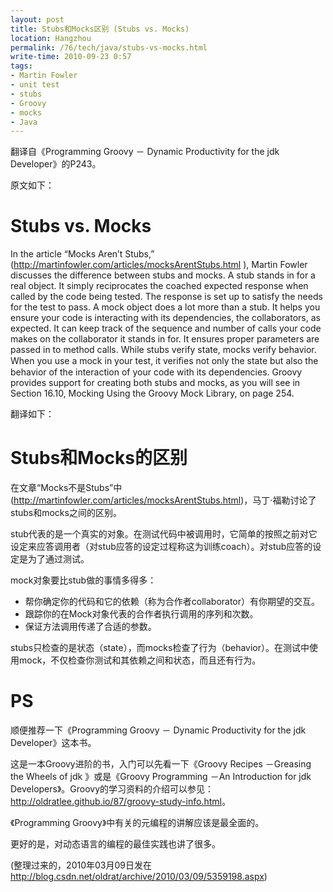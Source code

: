 ```yaml
---
layout: post
title: Stubs和Mocks区别 (Stubs vs. Mocks)
location: Hangzhou
permalink: /76/tech/java/stubs-vs-mocks.html
write-time: 2010-09-23 0:57
tags:
- Martin Fowler
- unit test
- stubs
- Groovy
- mocks
- Java
---
```


翻译自《Programming Groovy － Dynamic Productivity for the jdk Developer》的P243。

原文如下：

Stubs vs. Mocks
==================

In the article “Mocks Aren’t Stubs,” (http://martinfowler.com/articles/mocksArentStubs.html ), Martin Fowler discusses the difference between stubs and mocks. A stub stands in for a real object. It simply reciprocates the coached expected response when called by the code being tested. The response is set up to satisfy the needs for the test to pass. A mock object does a lot more than a stub. It helps you ensure your code is interacting with its dependencies, the collaborators, as expected. It can keep track of the sequence and number of calls your code makes on the collaborator it stands in for. It ensures proper parameters are passed in to method calls. While stubs verify state, mocks verify behavior. When you use a mock in your test, it veriﬁes not only the state but also the behavior of the interaction of your code with its dependencies. Groovy provides support for creating both stubs and mocks, as you will see in Section 16.10, Mocking Using the Groovy Mock Library, on page 254.


翻译如下：

Stubs和Mocks的区别
======================

在文章“Mocks不是Stubs”中(<http://martinfowler.com/articles/mocksArentStubs.html>)，马丁·福勒讨论了stubs和mocks之间的区别。

stub代表的是一个真实的对象。在测试代码中被调用时，它简单的按照之前对它设定来应答调用者（对stub应答的设定过程称这为训练coach）。对stub应答的设定是为了通过测试。

mock对象要比stub做的事情多得多：

- 帮你确定你的代码和它的依赖（称为合作者collaborator）有你期望的交互。
- 跟踪你的在Mock对象代表的合作者执行调用的序列和次数。
- 保证方法调用传递了合适的参数。

stubs只检查的是状态（state），而mocks检查了行为（behavior）。在测试中使用mock，不仅检查你测试和其依赖之间和状态，而且还有行为。

PS
=============

顺便推荐一下《Programming Groovy － Dynamic Productivity for the jdk Developer》这本书。

这是一本Groovy进阶的书，入门可以先看一下《Groovy Recipes －Greasing the Wheels of jdk 》或是《Groovy Programming －An Introduction for jdk Developers》。Groovy的学习资料的介绍可以参见：<http://oldratlee.github.io/87/groovy-study-info.html>。

《Programming Groovy》中有关的元编程的讲解应该是最全面的。

更好的是，对动态语言的编程的最佳实践也讲了很多。

(整理过来的，2010年03月09日发在 <http://blog.csdn.net/oldrat/archive/2010/03/09/5359198.aspx>)
